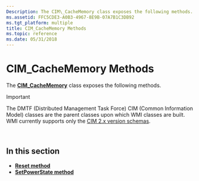 ```yaml
---
Description: The CIM\_CacheMemory class exposes the following methods.
ms.assetid: FFC5CDE3-A0B3-4967-8E9B-07A7B1C3DB92
ms.tgt_platform: multiple
title: CIM_CacheMemory Methods
ms.topic: reference
ms.date: 05/31/2018
---
```


# CIM\_CacheMemory Methods

The [**CIM\_CacheMemory**](cim-cachememory.md) class exposes the following methods.

> [!IMPORTANT]
> The DMTF (Distributed Management Task Force) CIM (Common Information Model) classes are the parent classes upon which WMI classes are built. WMI currently supports only the [CIM 2.x version schemas](https://Go.Microsoft.Com/FWLink/p/?LinkID=309367).

 

## In this section

-   [**Reset method**](reset-method-in-class-cim-cachememory.md)
-   [**SetPowerState method**](setpowerstate-method-in-class-cim-cachememory.md)

 

 



